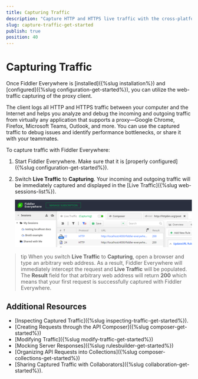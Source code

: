 ```yaml
---
title: Capturing Traffic
description: "Capture HTTP and HTTPS live traffic with the cross-platform, web-debugging, http-proxy Telerik Fiddler Everywhere tool."
slug: capture-traffic-get-started
publish: true
position: 40
---
```


# Capturing Traffic

Once Fiddler Everywhere is [installed]({%slug installation%}) and [configured]({%slug configuration-get-started%}), you can utilize the web-traffic capturing of the proxy client.

The client logs all HTTP and HTTPS traffic between your computer and the Internet and helps you analyze and debug the incoming and outgoing traffic from virtually any application that supports a proxy&mdash;Google Chrome, Firefox, Microsoft Teams, Outlook, and more. You can use the captured traffic to debug issues and identify performance bottlenecks, or share it with your teammates.

To capture traffic with Fiddler Everywhere:

1. Start Fiddler Everywhere. Make sure that it is [properly configured]({%slug configuration-get-started%}).

2. Switch **Live Traffic** to **Capturing**. Your incoming and outgoing traffic will be immediately captured and displayed in the [Live Traffic]({%slug web-sessions-list%}).

    ![Enabling Live Traffic](../images/livetraffic/websessions/websessions-live-traffic-capturing.png)

>tip When you switch **Live Traffic** to **Capturing**, open a browser and type an arbitrary web address. As a result, Fiddler Everywhere will immediately intercept the request and **Live Traffic** will be populated. The **Result** field for that arbitrary web address will return **200** which means that your first request is successfully captured with Fiddler Everywhere.

## Additional Resources

- [Inspecting Captured Traffic]({%slug inspecting-traffic-get-started%}).
- [Creating Requests through the API Composer]({%slug composer-get-started%})
- [Modifying Traffic]({%slug modify-traffic-get-started%})
- [Mocking Server Responses]({%slug rulesbuilder-get-started%})
- [Organizing API Requests into Collections]({%slug composer-collections-get-started%})
- [Sharing Captured Traffic with Collaborators]({%slug collaboration-get-started%}).
